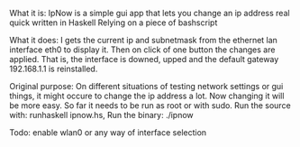 What it is:
    IpNow is a simple gui app that lets you change an ip address real quick written in Haskell
    Relying on a piece of bashscript
   
What it does:
    I gets the current ip and subnetmask from the ethernet lan interface eth0 to display it.
    Then on click of one button the changes are applied. 
    That is, the interface is downed, upped and the default gateway 192.168.1.1 is reinstalled.

Original purpose:
    On different situations of testing network settings or gui things, it might occure to change the ip address a lot. 
    Now changing it will be more easy.
    So far it needs to be run as root or with sudo. 
    Run the source with: runhaskell ipnow.hs,
    Run the binary: ./ipnow
    
Todo:
    enable wlan0 or any way of interface selection
